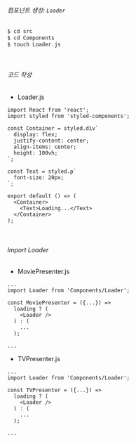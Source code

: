 ###### 컴포넌트 생성: `Loader`

```bash
$ cd src
$ cd Components
$ touch Loader.js
```

<br>

###### 코드 작성

- Loader.js

```react
import React from 'react';
import styled from 'styled-components';

const Container = styled.div`
  display: flex;
  justify-content: center;
  align-items: center;
  height: 100vh;
`;

const Text = styled.p`
  font-size: 20px;
`;

export default () => (
  <Container>
    <Text>Loading...</Text>
  </Container>
);
```

<br>

###### Import Loader

- MoviePresenter.js

```react
...
import Loader from 'Components/Loader';

const MoviePresenter = ({...}) =>
  loading ? (
    <Loader />
  ) : (
    ...
  );

...
```

- TVPresenter.js

```react
...
import Loader from 'Components/Loader';

const TVPresenter = ({...}) =>
  loading ? (
    <Loader />
  ) : (
    ...
  );

...
```

<br>

<br>